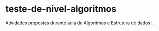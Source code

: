 # teste-de-nivel-algoritmos
Atividades propostas durante aula de Algoritmos e Estrutura de dados I.
